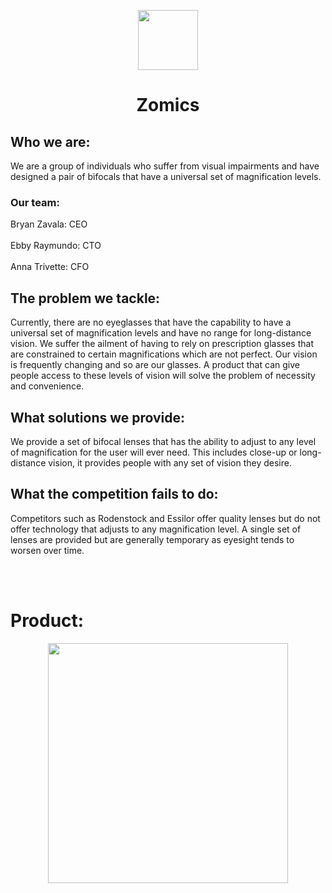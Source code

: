 <p align="center">
  <img src="https://user-images.githubusercontent.com/97570002/230484096-5ca93998-dcdd-4d90-858a-ad0d53b8802f.png" style="width: 10vw; min-width: 330px;"/>
</p>

<div align="center">
  
# Zomics
</div>

## Who we are:
We are a group of individuals who suffer from visual impairments and have designed a pair of bifocals that have a universal set of magnification levels.

### Our team:
Bryan Zavala: CEO <br>
</br>
Ebby Raymundo: CTO <br>
</br>
Anna Trivette: CFO


## The problem we tackle:
Currently, there are no eyeglasses that have the capability to have a universal set of magnification levels and have no range for long-distance vision. We suffer the ailment of having to rely on prescription glasses that are constrained to certain magnifications which are not perfect. Our vision is frequently changing and so are our glasses. A product that can give people access to these levels of vision will solve the problem of necessity and convenience.

## What solutions we provide:
We provide a set of bifocal lenses that has the ability to adjust to any level of magnification for the user will ever need. This includes close-up or long-distance vision, it provides people with any set of vision they desire.

## What the competition fails to do:
Competitors such as Rodenstock and Essilor offer quality lenses but do not offer technology that adjusts to any magnification level. A single set of lenses are provided but are generally temporary as eyesight tends to worsen over time. 

<br>
</br>

# Product:

<p align="center">
  <img src="https://user-images.githubusercontent.com/46846848/230488725-da87b03d-4449-4e4b-b301-8ceb7ad8f2b4.png" style="width: 40vw; min-width: 230px;"/>
</p>
